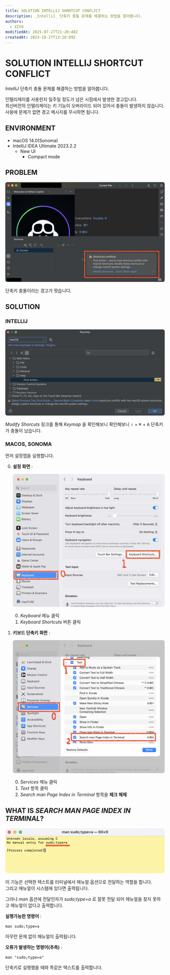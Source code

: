 ```yaml
---
title: SOLUTION INTELLIJ SHORTCUT CONFLICT
description: _IntelliJ_ 단축키 충돌 문제를 해결하는 방법을 알아봅니다.
authors:
  - XIYO
modifiedAt: 2025-07-27T21:20:48Z
createdAt: 2023-10-27T13:20:09Z
---
```

# SOLUTION INTELLIJ SHORTCUT CONFLICT

_IntelliJ_ 단축키 충돌 문제를 해결하는 방법을 알아봅니다.

인텔리제이를 사용한지 일주일 정도가 넘은 시점에서 발생한 경고입니다. \
최신버전의 인텔리제이는 키 기능이 오버라이드 되어 있어서 충돌이 발생하지 않습니다. \
사용에 문제가 없면 경고 메시지를 무시하면 됩니다.

## ENVIRONMENT

- macOS 14.0(Sonoma)
- IntelliJ IDEA Ultimate 2023.2.2
  - New UI
    - Compact mode

## PROBLEM

![단축키 충돌 경고](./assets/2023-10-27-11-00-19.png)

단축키 충돌이라는 경고가 떳습니다.

## SOLUTION

### INTELLIJ

![단축키 충돌 확인](./assets/2023-10-27-11-10-04.png)

_Modify Shorcuts_ 링크를 통해 _Keymap_ 을 확인해보니 확인해보니 <kbd>⇧</kbd> + <kbd>⌘</kbd> + <kbd>A</kbd> 단축키가 충돌이 났습니다.

### MACOS, SONOMA

먼저 설정앱을 실행합니다.

0. **설정 화면** :

   ![설정에서 키보드 단축키 화면 접근하는 방법](./assets/2023-10-27-11-52-59.png)

   0. _Keyboard_ 메뉴 클릭
   1. _Keyboard Shortcuts_ 버튼 클릭

1. **키보드 단축키 화면** :

   ![소노마의 단축키 설정 확인](./assets/2023-10-27-11-59-56.png)

   0. _Services_ 메뉴 클릭
   1. _Text_ 항목 클릭
   2. _Search man Page Index in Terminal_ 항목을 **체크 해제**

## WHAT IS _SEARCH MAN PAGE INDEX IN TERMINAL_?

![단축키 실행 결과](./assets/2023-10-27-12-08-57.png)

이 기능은 선택한 텍스트를 터미널에서 매뉴얼 옵션으로 전달하는 역할을 합니다. \
그리고 매뉴얼이 시스템에 있다면 출력됩니다.

그러나 _man_ 옵션에 전달인자가 _sudo;type=a_ 로 잘못 전달 되어 매뉴얼을 찾지 못하고 매뉴얼이 없다고 출력합니다.

**실행가능한 명령어** :

```text
man sudo;type=a
```

아무런 문제 없이 매뉴얼이 출력됩니다.

**오류가 발생하는 명령어(추측)** :

```text
man "sudo;type=a"
```

단축키로 실행했을 때와 똑같은 텍스트를 출력합니다.
